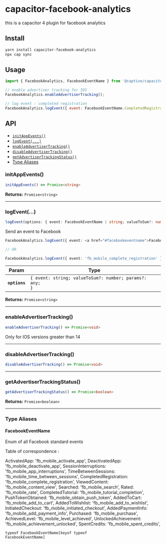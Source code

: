 # capacitor-facebook-analytics

this is a capacitor 4 plugin for facebook analytics

## Install

```bash
yarn install capacitor-facebook-analytics
npx cap sync
```

## Usage

```javascript
import { FacebookAnalytics, FacebookEventName } from '@captive/capacitor-facebook-analytics';

// enable advertiser tracking for IOS
FacebookAnalytics.enableAdvertiserTracking();

// log event : completed registration
FacebookAnalytics.logEvent({ event: FacebookEventName.CompletedRegistration });

```

## API

<docgen-index>

* [`initAppEvents()`](#initappevents)
* [`logEvent(...)`](#logevent)
* [`enableAdvertiserTracking()`](#enableadvertisertracking)
* [`disableAdvertiserTracking()`](#disableadvertisertracking)
* [`getAdvertiserTrackingStatus()`](#getadvertisertrackingstatus)
* [Type Aliases](#type-aliases)

</docgen-index>

<docgen-api>
<!--Update the source file JSDoc comments and rerun docgen to update the docs below-->

### initAppEvents()

```typescript
initAppEvents() => Promise<string>
```

**Returns:** <code>Promise&lt;string&gt;</code>

--------------------


### logEvent(...)

```typescript
logEvent(options: { event: FacebookEventName | string; valueToSum?: number; params?: any; }) => Promise<string>
```

Send an event to Facebook

```ts
FacebookAnalytics.logEvent({ event: <a href="#facebookeventname">FacebookEventName</a>.CompletedRegistration })

// OR

FacebookAnalytics.logEvent({ event: 'fb_mobile_complete_registration' })
```

| Param         | Type                                                               |
| ------------- | ------------------------------------------------------------------ |
| **`options`** | <code>{ event: string; valueToSum?: number; params?: any; }</code> |

**Returns:** <code>Promise&lt;string&gt;</code>

--------------------


### enableAdvertiserTracking()

```typescript
enableAdvertiserTracking() => Promise<void>
```

Only for IOS versions greater than 14

--------------------


### disableAdvertiserTracking()

```typescript
disableAdvertiserTracking() => Promise<void>
```

--------------------


### getAdvertiserTrackingStatus()

```typescript
getAdvertiserTrackingStatus() => Promise<boolean>
```

**Returns:** <code>Promise&lt;boolean&gt;</code>

--------------------


### Type Aliases


#### FacebookEventName

Enum of all Facebook standard events

Table of correspondence :

ActivatedApp: 'fb_mobile_activate_app',
DeactivatedApp: 'fb_mobile_deactivate_app',
SessionInterruptions: 'fb_mobile_app_interruptions',
TimeBetweenSessions: 'fb_mobile_time_between_sessions',
CompletedRegistration: 'fb_mobile_complete_registration',
ViewedContent: 'fb_mobile_content_view',
Searched: 'fb_mobile_search',
Rated: 'fb_mobile_rate',
CompletedTutorial: 'fb_mobile_tutorial_completion',
PushTokenObtained: 'fb_mobile_obtain_push_token',
AddedToCart: 'fb_mobile_add_to_cart',
AddedToWishlist: 'fb_mobile_add_to_wishlist',
InitiatedCheckout: 'fb_mobile_initiated_checkout',
AddedPaymentInfo: 'fb_mobile_add_payment_info',
Purchased: 'fb_mobile_purchase',
AchievedLevel: 'fb_mobile_level_achieved',
UnlockedAchievement: 'fb_mobile_achievement_unlocked',
SpentCredits: 'fb_mobile_spent_credits',

<code>typeof FacebookEventName[keyof typeof FacebookEventName]</code>

</docgen-api>
